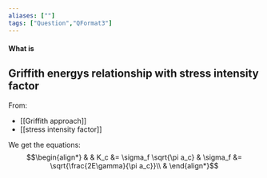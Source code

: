 ```yaml
---
aliases: [""]
tags: ["Question","QFormat3"]
---
```


#### What is
## Griffith energys relationship with stress intensity factor


From:
- [[Griffith approach]]
- [[stress intensity factor]]

We get the equations:
$$\begin{align*}
    &  & K_c &= \sigma_f \sqrt{\pi a_c}  & \sigma_f &= \sqrt{\frac{2E\gamma}{\pi a_c}}\\
&
\end{align*}$$


